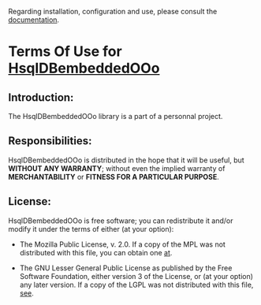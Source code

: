 Regarding installation, configuration and use, please consult the [documentation](https://prrvchr.github.io/HsqlDBembeddedOOo/).

# Terms Of Use for [HsqlDBembeddedOOo](https://github.com/prrvchr/HsqlDBembeddedOOo)

## Introduction:

The HsqlDBembeddedOOo library is a part of a personnal project.

## Responsibilities:

HsqlDBembeddedOOo is distributed in the hope that it will be useful, but **WITHOUT ANY WARRANTY**; without even the implied warranty of **MERCHANTABILITY** or **FITNESS FOR A PARTICULAR PURPOSE**.

## License:

HsqlDBembeddedOOo is free software; you can redistribute it and/or modify it under the terms of either (at your option):

- The Mozilla Public License, v. 2.0. If a copy of the MPL was not distributed with this file, you can obtain one [at](http://mozilla.org/MPL/2.0/).

- The GNU Lesser General Public License as published by the Free Software Foundation, either version 3 of the License, or (at your option) any later version. If a copy of the LGPL was not distributed with this file, [see](http://www.gnu.org/licenses/).
